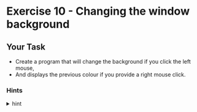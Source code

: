 # Exercise 10 - Changing the window background

## Your Task
- Create a program that will change the background if you click the left mouse,
- And displays the previous colour if you provide a right mouse click.

### Hints
<details>
    <summary>hint</summary>
  Your program will need to keep the previous colour in a global variable.
</details>
